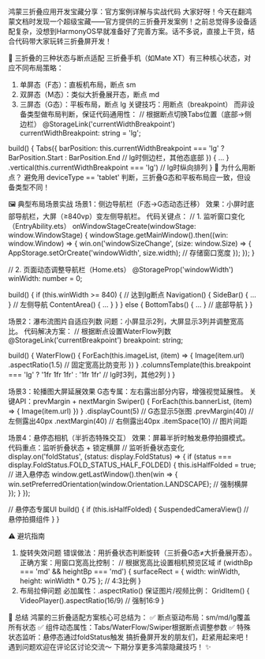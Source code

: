 鸿蒙三折叠应用开发宝藏分享：官方案例详解与实战代码
大家好呀！今天在翻鸿蒙文档时发现一个超级宝藏——官方提供的三折叠开发案例！之前总觉得多设备适配复杂，没想到HarmonyOS早就准备好了完善方案。话不多说，直接上干货，结合代码带大家玩转三折叠屏开发！

🚀 三折叠的三种状态与断点适配
三折叠手机（如Mate XT）有三种核心状态，对应不同布局策略：
1. 单屏态（F态）：直板机布局，断点 sm
2. 双屏态（M态）：类似大折叠展开态，断点 md
3. 三屏态（G态）：平板布局，断点 lg
关键技巧：用断点（breakpoint） 而非设备类型做布局判断，保证代码通用性：
// 根据断点切换Tabs位置（底部→侧边栏）
@StorageLink('currentWidthBreakpoint') currentWidthBreakpoint: string = 'lg';

build() {
  Tabs({
    barPosition: this.currentWidthBreakpoint === 'lg' ? 
      BarPosition.Start : BarPosition.End // lg时侧边栏，其他态底部
  }) {
    ...
  }
  .vertical(this.currentWidthBreakpoint === 'lg') // lg时纵向排列
}
📌 为什么用断点？
避免用 deviceType == 'tablet' 判断，三折叠G态和平板布局应一致，但设备类型不同！

🖼️ 典型布局场景实战
场景1：侧边导航栏（F态→G态动态迁移）
效果：小屏时底部导航栏，大屏（≥840vp）变左侧导航栏。
代码关键点：
// 1. 监听窗口变化（EntryAbility.ets）
onWindowStageCreate(windowStage: window.WindowStage) {
  windowStage.getMainWindow().then((win: window.Window) => {
    win.on('windowSizeChange', (size: window.Size) => {
      AppStorage.setOrCreate('windowWidth', size.width); // 存储窗口宽度
    });
  });
}

// 2. 页面动态调整导航栏（Home.ets）
@StorageProp('windowWidth') winWidth: number = 0;

build() {
  if (this.winWidth >= 840) { // 达到lg断点
    Navigation() {
      SideBar() { ... } // 左侧导航
      ContentArea() { ... }
    }
  } else {
    BottomTabs() { ... } // 底部导航
  }
}

场景2：瀑布流图片自适应列数
问题：小屏显示2列，大屏显示3列并调整宽高比。
代码解决方案：
// 根据断点设置WaterFlow列数
@StorageLink('currentBreakpoint') breakpoint: string;

build() {
  WaterFlow() {
    ForEach(this.imageList, (item) => {
      Image(item.url)
        .aspectRatio(1.5) // 固定宽高比防变形
    })
  }
  .columnsTemplate(this.breakpoint === 'lg' ? 
    '1fr 1fr 1fr' : '1fr 1fr' // lg时3列，其他2列
  )
}

场景3：轮播图大屏延展效果
G态专属：左右露出部分内容，增强视觉延展性。
关键API：prevMargin + nextMargin
Swiper() {
  ForEach(this.bannerList, (item) => {
    Image(item.url)
  })
}
.displayCount(5) // G态显示5张图
.prevMargin(40)  // 左侧露出40px
.nextMargin(40)  // 右侧露出40px
.itemSpace(10)    // 图片间距

场景4：悬停态相机（半折态特殊交互）
效果：屏幕半折时触发悬停拍摄模式。
代码重点：监听折叠状态 + 锁定横屏
// 监听折叠状态变化
display.on('foldStatus', (status: display.FoldStatus) => {
  if (status === display.FoldStatus.FOLD_STATUS_HALF_FOLDED) {
    this.isHalfFolded = true; // 进入悬停态
    window.getLastWindow().then(win => {
      win.setPreferredOrientation(window.Orientation.LANDSCAPE); // 强制横屏
    });
  }
});

// 悬停态专属UI
build() {
  if (this.isHalfFolded) {
    SuspendedCameraView() // 悬停拍摄组件
  }
}

⚠️ 避坑指南
1. 旋转失效问题
错误做法：用折叠状态判断旋转（三折叠G态≠大折叠展开态）。
正确方案：用窗口宽高比控制：
// 根据宽高比设置相机预览区域
if (widthBp === 'md' && heightBp === 'md') { 
  surfaceRect = { width: winWidth, height: winWidth * 0.75 }; // 4:3比例
}
2. 布局拉伸问题
必加属性：.aspectRatio() 保证图片/视频比例：
GridItem() {
  VideoPlayer().aspectRatio(16/9) // 强制16:9
}

💎 总结
鸿蒙的三折叠适配方案核心可总结为：
✅ 断点驱动布局：sm/md/lg覆盖所有状态
✅ 组件动态属性：Tabs/WaterFlow/Swiper根据断点调整参数
✅ 特殊状态监听：悬停态通过foldStatus触发
搞折叠屏开发的朋友们，赶紧用起来吧！遇到问题欢迎在评论区讨论交流～ 下期分享更多鸿蒙隐藏技巧！ ✨
